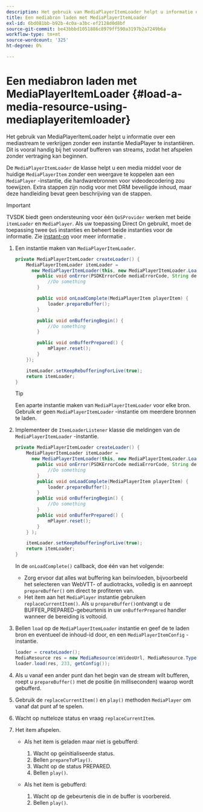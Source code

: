 ```yaml
---
description: Het gebruik van MediaPlayerItemLoader helpt u informatie over een mediastream te verkrijgen zonder een instantie MediaPlayer te instantiëren. Dit is vooral handig bij het vooraf bufferen van streams, zodat het afspelen zonder vertraging kan beginnen.
title: Een mediabron laden met MediaPlayerItemLoader
exl-id: 6bd081bb-b92b-4c0a-a3bc-ef2128d0d8bf
source-git-commit: be43bbbd1051886c8979ff590a3197b2a7249b6a
workflow-type: tm+mt
source-wordcount: '325'
ht-degree: 0%

---
```


# Een mediabron laden met MediaPlayerItemLoader {#load-a-media-resource-using-mediaplayeritemloader}

Het gebruik van MediaPlayerItemLoader helpt u informatie over een mediastream te verkrijgen zonder een instantie MediaPlayer te instantiëren. Dit is vooral handig bij het vooraf bufferen van streams, zodat het afspelen zonder vertraging kan beginnen.

De `MediaPlayerItemLoader` de klasse helpt u een media middel voor de huidige `MediaPlayerItem` zonder een weergave te koppelen aan een `MediaPlayer` -instantie, die hardwarebronnen voor videodecodering zou toewijzen. Extra stappen zijn nodig voor met DRM beveiligde inhoud, maar deze handleiding bevat geen beschrijving van de stappen.

>[!IMPORTANT]
>
>TVSDK biedt geen ondersteuning voor één `QoSProvider` werken met beide `itemLoader` en `MediaPlayer`. Als uw toepassing Direct On gebruikt, moet de toepassing twee `QoS` instanties en beheert beide instanties voor de informatie. Zie  [instant-on](../../content-playback-options/buffering-configuration/c-psdk-android-2.7-instant-on.md) voor meer informatie .

1. Een instantie maken van `MediaPlayerItemLoader`.

   ```java
   private MediaPlayerItemLoader createLoader() { 
       MediaPlayerItemLoader itemLoader =   
         new MediaPlayerItemLoader(this, new MediaPlayerItemLoader.LoaderListener() { 
           public void onError(PSDKErrorCode mediaErrorCode, String description) { 
               //Do something 
           } 
   
           public void onLoadComplete(MediaPlayerItem playerItem) { 
               loader.prepareBuffer(); 
           } 
   
           public void onBufferingBegin() { 
               //Do something 
           } 
   
           public void onBufferPrepared() { 
               mPlayer.reset(); 
           }  
       }); 
   
       itemLoader.setKeepRebufferingForLive(true); 
       return itemLoader; 
   } 
   ```

   >[!TIP]
   >
   >Een aparte instantie maken van `MediaPlayerItemLoader` voor elke bron. Gebruik er geen `MediaPlayerItemLoader` -instantie om meerdere bronnen te laden.

1. Implementeer de `ItemLoaderListener` klasse die meldingen van de `MediaPlayerItemLoader` -instantie.

   ```java
   private MediaPlayerItemLoader createLoader() { 
       MediaPlayerItemLoader itemLoader =   
         new MediaPlayerItemLoader(this, new MediaPlayerItemLoader.LoaderListener() { 
           public void onError(PSDKErrorCode mediaErrorCode, String description) { 
               //Do something 
           } 
           public void onLoadComplete(MediaPlayerItem playerItem) { 
               loader.prepareBuffer(); 
           } 
           public void onBufferingBegin() { 
               //Do something 
           } 
           public void onBufferPrepared() { 
               mPlayer.reset(); 
           }  
       } ); 
   
       itemLoader.setKeepRebufferingForLive(true); 
       return itemLoader; 
   }
   ```

   In de `onLoadComplete()` callback, doe één van het volgende:

   * Zorg ervoor dat alles wat buffering kan beïnvloeden, bijvoorbeeld het selecteren van WebVTT- of audiotracks, volledig is en aanroept `prepareBuffer()` om direct te profiteren van.
   * Het item aan het `MediaPlayer` instantie gebruiken `replaceCurrentItem()`.
   Als u `prepareBuffer()`ontvangt u de BUFFER_PREPARED-gebeurtenis in uw `onBufferPrepared` handler wanneer de bereiding is voltooid.

1. Bellen `load` op de `MediaPlayerItemLoader` instantie en geef de te laden bron en eventueel de inhoud-id door, en een `MediaPlayerItemConfig` -instantie.

   ```java
   loader = createLoader(); 
   MediaResource res = new MediaResource(mVideoUrl, MediaResource.Type.HLS, metadata); 
   loader.load(res, 233, getConfig());
   ```

1. Als u vanaf een ander punt dan het begin van de stream wilt bufferen, roept u `prepareBuffer()` met de positie (in milliseconden) waarop wordt gebufferd.
1. Gebruik de `replaceCurrentItem()` en `play()` methoden `MediaPlayer` om vanaf dat punt af te spelen.
1. Wacht op nutteloze status en vraag `replaceCurrentItem`.
1. Het item afspelen.

   * Als het item is geladen maar niet is gebufferd:

      1. Wacht op geïnitialiseerde status.
      1. Bellen `prepareToPlay()`.
      1. Wacht op de status PREPARED.
      1. Bellen `play()`.
   * Als het item is gebufferd:

      1. Wacht op de gebeurtenis die in de buffer is voorbereid.
      1. Bellen `play()`.
